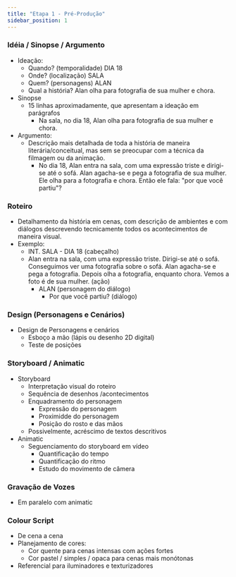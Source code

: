 ```yaml
---
title: "Etapa 1 - Pré-Produção"
sidebar_position: 1
---
```


### Idéia / Sinopse / Argumento
- Ideação:
    - Quando? (temporalidade) DIA 18
    - Onde? (localização) SALA
    - Quem? (personagens) ALAN
    - Qual a história? Alan olha para fotografia de sua mulher e chora.
- Sinopse
    - 15 linhas aproximadamente, que apresentam a ideação em parágrafos
        - Na sala, no dia 18, Alan olha para fotografia de sua mulher e chora.
- Argumento: 
    - Descrição mais detalhada de toda a história de maneira literária/conceitual, mas sem se preocupar com a técnica da filmagem ou da animação.
        - No dia 18, Alan entra na sala, com uma expressão triste e dirigi-se até o sofá. Alan agacha-se e pega a fotografia de sua mulher. Ele olha para a fotografia e chora. Então ele fala: "por que você partiu"?

### Roteiro
- Detalhamento da história em cenas, com descrição de ambientes e com diálogos descrevendo tecnicamente todos os acontecimentos de maneira visual.
- Exemplo:
    - INT. SALA - DIA 18  (cabeçalho)
    - Alan entra na sala, com uma expressão triste. Dirigi-se até o sofá. Conseguimos ver uma fotografia sobre o sofá. Alan agacha-se e pega a fotografia. Depois olha a fotografia, enquanto chora. Vemos a foto é de sua mulher.  (ação)
        - ALAN  (personagem do diálogo)
            - Por que você partiu?  (diálogo)

### Design (Personagens e Cenários)
- Design de Personagens e cenários
    - Esboço a mão (lápis ou desenho 2D digital)
    - Teste de posições

### Storyboard / Animatic
- Storyboard
    - Interpretação visual do roteiro
    - Sequência de desenhos /acontecimentos
    - Enquadramento do personagem
        - Expressão do personagem
        - Proximidde do personagem
        - Posição do rosto e das mãos
    - Possivelmente, acréscimo de textos descritivos
- Animatic
    - Seguenciamento do storyboard em vídeo
        - Quantificação do tempo
        - Quantificação do ritmo
        - Estudo do movimento de câmera

### Gravação de Vozes
- Em paralelo com animatic

### Colour Script
- De cena a cena
- Planejamento de cores:
    - Cor quente para cenas intensas com ações fortes
    - Cor pastel / simples / opaca para cenas mais monótonas
- Referencial para iluminadores e texturizadores